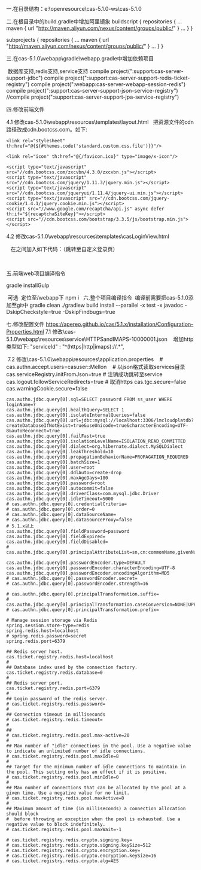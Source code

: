 一.在目录结构：e:\openresource\cas-5.1.0-ws\cas-5.1.0

二.在根目录中的build.gradle中增加阿里镜象
  buildscript {
    repositories {
      ...
      maven { url "http://maven.aliyun.com/nexus/content/groups/public/" }
      ...
    }
  }
  
  subprojects {
    repositories {
      ...
      maven { url "http://maven.aliyun.com/nexus/content/groups/public/" }
      ...
    }
  }

三.在cas-5.1.0\webapp\gradle\webapp.gradle中增加依赖项目

  数据库支持,redis支持,service支持
  compile project(":support:cas-server-support-jdbc")
  compile project(":support:cas-server-support-redis-ticket-registry")
  compile project(":webapp:cas-server-webapp-session-redis")
  compile project(":support:cas-server-support-json-service-registry")
	//compile project(":support:cas-server-support-jpa-service-registry")

四.修改前端文件

  4.1 修改cas-5.1.0\webapp\resources\templates\layout.html
    把资源文件的cdn路径改成cdn.bootcss.com。如下:
    <link rel="stylesheet" href="//cdn.bootcss.com/font-awesome/4.4.0/css/font-awesome.min.css"/>
    <link type="text/css" rel="stylesheet" href="//cdn.bootcss.com/bootstrap/3.3.5/css/bootstrap.min.css"/>

    <link rel="stylesheet" th:href="@{${#themes.code('standard.custom.css.file')}}"/>

    <link rel="icon" th:href="@{/favicon.ico}" type="image/x-icon"/>

    <script type="text/javascript" src="//cdn.bootcss.com/zxcvbn/4.3.0/zxcvbn.js"></script>
    <script type="text/javascript" src="//cdn.bootcss.com/jquery/1.11.3/jquery.min.js"></script>
    <script type="text/javascript" src="//cdn.bootcss.com/jqueryui/1.11.4/jquery-ui.min.js"></script>
    <script type="text/javascript" src="//cdn.bootcss.com/jquery-cookie/1.4.1/jquery.cookie.min.js"></script>
    <script src="//www.google.com/recaptcha/api.js" async defer th:if="${recaptchaSiteKey}"></script>
    <script src="//cdn.bootcss.com/bootstrap/3.3.5/js/bootstrap.min.js"></script>
  4.2 修改cas-5.1.0\webapp\resources\templates\casLoginView.html
  
    在<head></head>之间加入如下代码：（跳转至自定义登录页）
    
    <script type="text/javascript" th:inline="javascript">
    //<![CDATA[
    var service = /*[[${#httpServletRequest.getParameter("service")}]]*/;
    console.log(service)
    var index = service.lastIndexOf("/");
    var redirectUrl = service.substr(0, index) + "/login";
    document.location = "http://passport.lmplat.com/cas/login";
    //]]>
    </script>

五.前端web项目编译指令

  gradle installGulp
  
  可选
  定位至/webapp下
  npm i
  
六.整个项目编译指令
  编译前需要把cas-5.1.0添加至git中
  gradle clean
  ./gradlew build install --parallel -x test -x javadoc -DskipCheckstyle=true -DskipFindbugs=true

七.修改配置文件
	https://apereo.github.io/cas/5.1.x/installation/Configuration-Properties.html
  7.1 修改\cas-5.1.0\webapp\resources\service\HTTPSandIMAPS-10000001.json
    增加http类型如下:
    "serviceId" : "^(https|http|imaps)://.*",
    
  7.2 修改\cas-5.1.0\webapp\resources\application.properties
    # cas.authn.accept.users=casuser::Mellon
    # 以json格式读取services目录
    cas.serviceRegistry.initFromJson=true
    # 注销成功跳转至service
    cas.logout.followServiceRedirects=true
    # 取消https
    cas.tgc.secure=false
    cas.warningCookie.secure=false

    cas.authn.jdbc.query[0].sql=SELECT password FROM ss_user WHERE loginName=?
    cas.authn.jdbc.query[0].healthQuery=SELECT 1
    cas.authn.jdbc.query[0].isolateInternalQueries=false
    cas.authn.jdbc.query[0].url=jdbc:mysql://localhost:3306/lmcloudplatdb?createDatabaseIfNotExist=true&useUnicode=true&characterEncoding=UTF-8&autoReconnect=true
    cas.authn.jdbc.query[0].failFast=true
    cas.authn.jdbc.query[0].isolationLevelName=ISOLATION_READ_COMMITTED
    cas.authn.jdbc.query[0].dialect=org.hibernate.dialect.MySQLDialect
    cas.authn.jdbc.query[0].leakThreshold=10
    cas.authn.jdbc.query[0].propagationBehaviorName=PROPAGATION_REQUIRED
    cas.authn.jdbc.query[0].batchSize=1
    cas.authn.jdbc.query[0].user=root
    cas.authn.jdbc.query[0].ddlAuto=create-drop
    cas.authn.jdbc.query[0].maxAgeDays=180
    cas.authn.jdbc.query[0].password=root
    cas.authn.jdbc.query[0].autocommit=false
    cas.authn.jdbc.query[0].driverClass=com.mysql.jdbc.Driver
    cas.authn.jdbc.query[0].idleTimeout=5000
    # cas.authn.jdbc.query[0].credentialCriteria=
    # cas.authn.jdbc.query[0].order=0
    # cas.authn.jdbc.query[0].dataSourceName=
    # cas.authn.jdbc.query[0].dataSourceProxy=false
    # 5.1.x以上
    cas.authn.jdbc.query[0].fieldPassword=password
    cas.authn.jdbc.query[0].fieldExpired=
    cas.authn.jdbc.query[0].fieldDisabled=
    # cas.authn.jdbc.query[0].principalAttributeList=sn,cn:commonName,givenName

    cas.authn.jdbc.query[0].passwordEncoder.type=DEFAULT
    cas.authn.jdbc.query[0].passwordEncoder.characterEncoding=UTF-8
    cas.authn.jdbc.query[0].passwordEncoder.encodingAlgorithm=MD5
    # cas.authn.jdbc.query[0].passwordEncoder.secret=
    # cas.authn.jdbc.query[0].passwordEncoder.strength=16

    # cas.authn.jdbc.query[0].principalTransformation.suffix=
    # cas.authn.jdbc.query[0].principalTransformation.caseConversion=NONE|UPPERCASE|LOWERCASE
    # cas.authn.jdbc.query[0].principalTransformation.prefix=

    # Manage session storage via Redis
    spring.session.store-type=redis
    spring.redis.host=localhost
    # spring.redis.password=secret
    spring.redis.port=6379

    ## Redis server host.
    cas.ticket.registry.redis.host=localhost
    #
    ## Database index used by the connection factory.
    cas.ticket.registry.redis.database=0
    #
    ## Redis server port.
    cas.ticket.registry.redis.port=6379
    #
    ## Login password of the redis server.
    # cas.ticket.registry.redis.password=
    #
    ## Connection timeout in milliseconds
    # cas.ticket.registry.redis.timeout=
    #
    ##
    # cas.ticket.registry.redis.pool.max-active=20
    #
    ## Max number of "idle" connections in the pool. Use a negative value to indicate an unlimited number of idle connections.
    # cas.ticket.registry.redis.pool.maxIdle=8
    #
    ## Target for the minimum number of idle connections to maintain in the pool. This setting only has an effect if it is positive.
    # cas.ticket.registry.redis.pool.minIdle=0
    #
    ## Max number of connections that can be allocated by the pool at a given time. Use a negative value for no limit.
    # cas.ticket.registry.redis.pool.maxActive=8
    #
    ## Maximum amount of time (in milliseconds) a connection allocation should block
    #  before throwing an exception when the pool is exhausted. Use a negative value to block indefinitely.
    # cas.ticket.registry.redis.pool.maxWait=-1

    # cas.ticket.registry.redis.crypto.signing.key=
    # cas.ticket.registry.redis.crypto.signing.keySize=512
    # cas.ticket.registry.redis.crypto.encryption.key=
    # cas.ticket.registry.redis.crypto.encryption.keySize=16
    # cas.ticket.registry.redis.crypto.alg=AES
